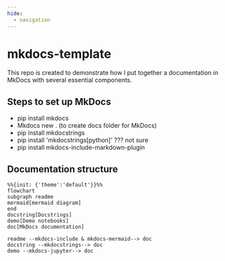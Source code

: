 ```yaml
---
hide:
  - navigation
---
```


# mkdocs-template

This repo is created to demonstrate how I put together a documentation in MkDocs with several essential components.

## Steps to set up MkDocs
- pip install mkdocs
- Mkdocs new . (to create docs folder for MkDocs)
- pip install mkdocstrings  
- pip install 'mkdocstrings[python]' ??? not sure
- pip install mkdocs-include-markdown-plugin


## Documentation structure
```mermaid
%%{init: {'theme':'default'}}%%
flowchart
subgraph readme
mermaid[mermaid diagram]
end
docstring[Docstrings]
demo[Demo notebooks]
doc[MkDocs documentation]

readme --mkdocs-include & mkdocs-mermaid--> doc
docstring --mkdocstrings--> doc
demo --mkdocs-jupyter--> doc
```
